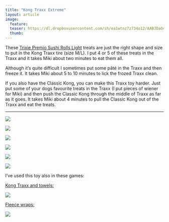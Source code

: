 ```yaml
---
title: "Kong Traxx Extreme"
layout: article
image:
  feature:
  teaser: https://dl.dropboxusercontent.com/sh/ea1wtnz7z734o12/AABJDaO4VjgjMBqWRpm6A28ka/aktivointilelut/kongit/DSC34392-245px.jpg
  thumb:
---
```


These [Trixie Premio Sushi Rolls Light](http://www.zooplus.com/shop/dogs/dog_treats_chews/natural_treats_fish/204577) treats are just the right shape and size to put in the Kong Traxx tire (size M/L).  I put 4 or 5 of these treats in the Traxx and it takes Miki about two minutes to eat them all.

Although it’s quite difficult I sometimes put some pâté in the Traxx and then freeze it. It takes Miki about 5 to 10 minutes to lick the frozed Traxx clean.

If you also have the Classic Kong, you can make this Traxx toy harder. Just put some of your dogs favourite treats in the Traxx (I put pieces of wiener for Miki) and then push the Classic Kong through the middle of Traxx as far as it goes. It takes Miki about 4 minutes to pull the Classic Kong out of the Traxx and eat the treats.

---

[![](https://dl.dropboxusercontent.com/sh/ea1wtnz7z734o12/AADym-qigc0vB8CcuTkeEz06a/aktivointilelut/kongit/DSC34392-800px.jpg)](https://dl.dropboxusercontent.com/sh/ea1wtnz7z734o12/AADf3DjnWn5JwEkNIy1s7KUia/aktivointilelut/kongit/DSC34392.jpg)

[![](https://dl.dropboxusercontent.com/sh/ea1wtnz7z734o12/AACu9FxxeKLPrfaUIIPVBTZFa/aktivointilelut/kongit/DSC34394-800px.jpg)](https://dl.dropboxusercontent.com/sh/ea1wtnz7z734o12/AACOs-TRZwKjnHUkKThzCiuka/aktivointilelut/kongit/DSC34394.jpg)

[![](https://dl.dropboxusercontent.com/sh/ea1wtnz7z734o12/AAA53fq1Xi0Wukp89UhjvsDua/aktivointilelut/kongit/DSC30218_2-800px.jpg)](https://dl.dropboxusercontent.com/sh/ea1wtnz7z734o12/AAB1yEeD9Z8lP6cGA_qPR7qca/aktivointilelut/kongit/DSC30218_2.jpg)

[![](https://dl.dropboxusercontent.com/sh/ea1wtnz7z734o12/AACXKJbIOzcxCzUeql_oJRPUa/aktivointilelut/kongit/DSC30333_2-800px.jpg)](https://dl.dropboxusercontent.com/sh/ea1wtnz7z734o12/AABxQFEkq5WrR6OSbk85RW29a/aktivointilelut/kongit/DSC30333_2.jpg)

[![](https://dl.dropboxusercontent.com/sh/ea1wtnz7z734o12/AAAZu5CvIwOmnItS7Oq06GSsa/aktivointilelut/kongit/DSC30289_2-800px.jpg)](https://dl.dropboxusercontent.com/sh/ea1wtnz7z734o12/AAByNdpd7W-hif_rBh5vJJkca/aktivointilelut/kongit/DSC30289_2.jpg)

[![](https://dl.dropboxusercontent.com/sh/ea1wtnz7z734o12/AAD1AqtwTdgvQpZ9Y3RBjyoja/aktivointilelut/kongit/DSC30282_2-800px.jpg)](https://dl.dropboxusercontent.com/sh/ea1wtnz7z734o12/AABkMPCxlCH1A7rb2fV2yobDa/aktivointilelut/kongit/DSC30282_2.jpg)

I’ve used this toy also in these games:

[Kong Traxx and towels:](http://minimuutti.com/en/activation/kong-traxx-and-towels/)

[![](https://dl.dropboxusercontent.com/sh/ea1wtnz7z734o12/AADE-txlKM-zMtbe0Dg3DFaoa/aktivointi/kong-traxx-ja-pyyhe/DSC57081-800px.jpg)](http://minimuutti.com/en/activation/kong-traxx-and-towels/)

[Fleece wraps:](http://minimuutti.com/en/activation/fleece-wraps/)

[![](https://dl.dropboxusercontent.com/sh/ea1wtnz7z734o12/AAD3-pPBBv4bmldatbgMzZj8a/aktivointi/fleecekiepit/DS06648-800px.jpg)](http://minimuutti.com/en/activation/fleece-wraps/)
